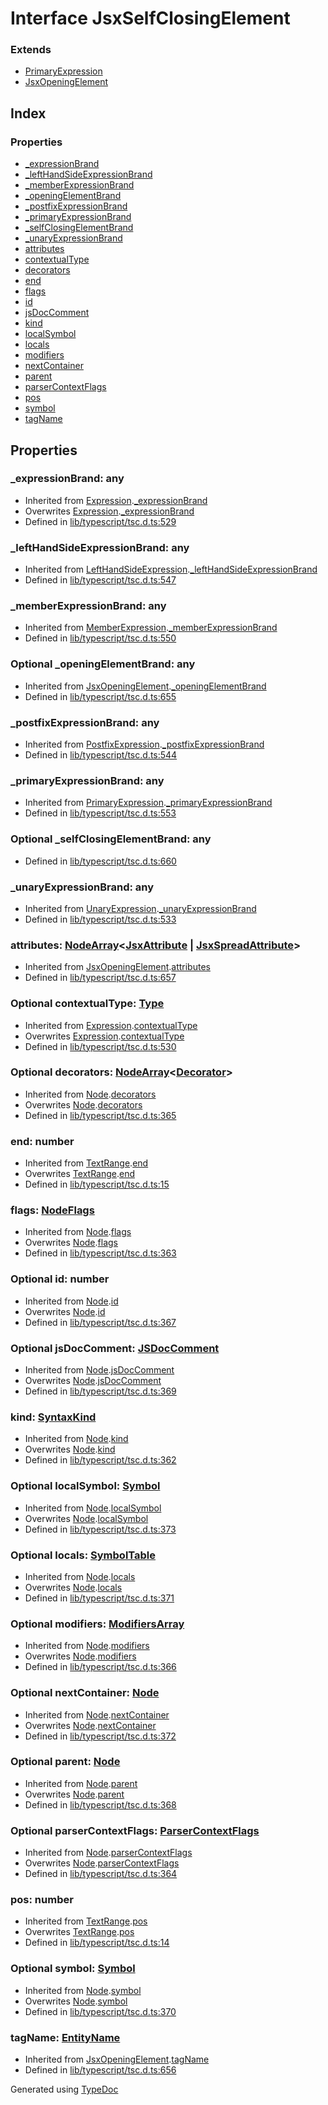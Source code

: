 # Interface JsxSelfClosingElement


### Extends
* [PrimaryExpression](ts.primaryexpression.md)
* [JsxOpeningElement](ts.jsxopeningelement.md)

## Index

### Properties
* [_expressionBrand](ts.jsxselfclosingelement.md#_expressionbrand)
* [_leftHandSideExpressionBrand](ts.jsxselfclosingelement.md#_lefthandsideexpressionbrand)
* [_memberExpressionBrand](ts.jsxselfclosingelement.md#_memberexpressionbrand)
* [_openingElementBrand](ts.jsxselfclosingelement.md#_openingelementbrand)
* [_postfixExpressionBrand](ts.jsxselfclosingelement.md#_postfixexpressionbrand)
* [_primaryExpressionBrand](ts.jsxselfclosingelement.md#_primaryexpressionbrand)
* [_selfClosingElementBrand](ts.jsxselfclosingelement.md#_selfclosingelementbrand)
* [_unaryExpressionBrand](ts.jsxselfclosingelement.md#_unaryexpressionbrand)
* [attributes](ts.jsxselfclosingelement.md#attributes)
* [contextualType](ts.jsxselfclosingelement.md#contextualtype)
* [decorators](ts.jsxselfclosingelement.md#decorators)
* [end](ts.jsxselfclosingelement.md#end)
* [flags](ts.jsxselfclosingelement.md#flags)
* [id](ts.jsxselfclosingelement.md#id)
* [jsDocComment](ts.jsxselfclosingelement.md#jsdoccomment)
* [kind](ts.jsxselfclosingelement.md#kind)
* [localSymbol](ts.jsxselfclosingelement.md#localsymbol)
* [locals](ts.jsxselfclosingelement.md#locals)
* [modifiers](ts.jsxselfclosingelement.md#modifiers)
* [nextContainer](ts.jsxselfclosingelement.md#nextcontainer)
* [parent](ts.jsxselfclosingelement.md#parent)
* [parserContextFlags](ts.jsxselfclosingelement.md#parsercontextflags)
* [pos](ts.jsxselfclosingelement.md#pos)
* [symbol](ts.jsxselfclosingelement.md#symbol)
* [tagName](ts.jsxselfclosingelement.md#tagname)

## Properties

### _expressionBrand: any

* Inherited from [Expression](ts.expression.md).[_expressionBrand](ts.expression.md#_expressionbrand)
* Overwrites [Expression](ts.expression.md).[_expressionBrand](ts.expression.md#_expressionbrand)
* Defined in [lib/typescript/tsc.d.ts:529](https://github.com/kimamula/typedoc/blob/HEAD/src/lib/typescript/tsc.d.ts#L529)


### _leftHandSideExpressionBrand: any

* Inherited from [LeftHandSideExpression](ts.lefthandsideexpression.md).[_leftHandSideExpressionBrand](ts.lefthandsideexpression.md#_lefthandsideexpressionbrand)
* Defined in [lib/typescript/tsc.d.ts:547](https://github.com/kimamula/typedoc/blob/HEAD/src/lib/typescript/tsc.d.ts#L547)


### _memberExpressionBrand: any

* Inherited from [MemberExpression](ts.memberexpression.md).[_memberExpressionBrand](ts.memberexpression.md#_memberexpressionbrand)
* Defined in [lib/typescript/tsc.d.ts:550](https://github.com/kimamula/typedoc/blob/HEAD/src/lib/typescript/tsc.d.ts#L550)


### Optional _openingElementBrand: any

* Inherited from [JsxOpeningElement](ts.jsxopeningelement.md).[_openingElementBrand](ts.jsxopeningelement.md#_openingelementbrand)
* Defined in [lib/typescript/tsc.d.ts:655](https://github.com/kimamula/typedoc/blob/HEAD/src/lib/typescript/tsc.d.ts#L655)


### _postfixExpressionBrand: any

* Inherited from [PostfixExpression](ts.postfixexpression.md).[_postfixExpressionBrand](ts.postfixexpression.md#_postfixexpressionbrand)
* Defined in [lib/typescript/tsc.d.ts:544](https://github.com/kimamula/typedoc/blob/HEAD/src/lib/typescript/tsc.d.ts#L544)


### _primaryExpressionBrand: any

* Inherited from [PrimaryExpression](ts.primaryexpression.md).[_primaryExpressionBrand](ts.primaryexpression.md#_primaryexpressionbrand)
* Defined in [lib/typescript/tsc.d.ts:553](https://github.com/kimamula/typedoc/blob/HEAD/src/lib/typescript/tsc.d.ts#L553)


### Optional _selfClosingElementBrand: any

* Defined in [lib/typescript/tsc.d.ts:660](https://github.com/kimamula/typedoc/blob/HEAD/src/lib/typescript/tsc.d.ts#L660)


### _unaryExpressionBrand: any

* Inherited from [UnaryExpression](ts.unaryexpression.md).[_unaryExpressionBrand](ts.unaryexpression.md#_unaryexpressionbrand)
* Defined in [lib/typescript/tsc.d.ts:533](https://github.com/kimamula/typedoc/blob/HEAD/src/lib/typescript/tsc.d.ts#L533)


### attributes: [NodeArray](ts.nodearray.md)<[JsxAttribute](ts.jsxattribute.md) | [JsxSpreadAttribute](ts.jsxspreadattribute.md)>

* Inherited from [JsxOpeningElement](ts.jsxopeningelement.md).[attributes](ts.jsxopeningelement.md#attributes)
* Defined in [lib/typescript/tsc.d.ts:657](https://github.com/kimamula/typedoc/blob/HEAD/src/lib/typescript/tsc.d.ts#L657)


### Optional contextualType: [Type](ts.type.md)

* Inherited from [Expression](ts.expression.md).[contextualType](ts.expression.md#contextualtype)
* Overwrites [Expression](ts.expression.md).[contextualType](ts.expression.md#contextualtype)
* Defined in [lib/typescript/tsc.d.ts:530](https://github.com/kimamula/typedoc/blob/HEAD/src/lib/typescript/tsc.d.ts#L530)


### Optional decorators: [NodeArray](ts.nodearray.md)<[Decorator](ts.decorator.md)>

* Inherited from [Node](ts.node.md).[decorators](ts.node.md#decorators)
* Overwrites [Node](ts.node.md).[decorators](ts.node.md#decorators)
* Defined in [lib/typescript/tsc.d.ts:365](https://github.com/kimamula/typedoc/blob/HEAD/src/lib/typescript/tsc.d.ts#L365)


### end: number

* Inherited from [TextRange](ts.textrange.md).[end](ts.textrange.md#end)
* Overwrites [TextRange](ts.textrange.md).[end](ts.textrange.md#end)
* Defined in [lib/typescript/tsc.d.ts:15](https://github.com/kimamula/typedoc/blob/HEAD/src/lib/typescript/tsc.d.ts#L15)


### flags: [NodeFlags](../enums/ts.nodeflags.md)

* Inherited from [Node](ts.node.md).[flags](ts.node.md#flags)
* Overwrites [Node](ts.node.md).[flags](ts.node.md#flags)
* Defined in [lib/typescript/tsc.d.ts:363](https://github.com/kimamula/typedoc/blob/HEAD/src/lib/typescript/tsc.d.ts#L363)


### Optional id: number

* Inherited from [Node](ts.node.md).[id](ts.node.md#id)
* Overwrites [Node](ts.node.md).[id](ts.node.md#id)
* Defined in [lib/typescript/tsc.d.ts:367](https://github.com/kimamula/typedoc/blob/HEAD/src/lib/typescript/tsc.d.ts#L367)


### Optional jsDocComment: [JSDocComment](ts.jsdoccomment.md)

* Inherited from [Node](ts.node.md).[jsDocComment](ts.node.md#jsdoccomment)
* Overwrites [Node](ts.node.md).[jsDocComment](ts.node.md#jsdoccomment)
* Defined in [lib/typescript/tsc.d.ts:369](https://github.com/kimamula/typedoc/blob/HEAD/src/lib/typescript/tsc.d.ts#L369)


### kind: [SyntaxKind](../enums/ts.syntaxkind.md)

* Inherited from [Node](ts.node.md).[kind](ts.node.md#kind)
* Overwrites [Node](ts.node.md).[kind](ts.node.md#kind)
* Defined in [lib/typescript/tsc.d.ts:362](https://github.com/kimamula/typedoc/blob/HEAD/src/lib/typescript/tsc.d.ts#L362)


### Optional localSymbol: [Symbol](ts.symbol.md)

* Inherited from [Node](ts.node.md).[localSymbol](ts.node.md#localsymbol)
* Overwrites [Node](ts.node.md).[localSymbol](ts.node.md#localsymbol)
* Defined in [lib/typescript/tsc.d.ts:373](https://github.com/kimamula/typedoc/blob/HEAD/src/lib/typescript/tsc.d.ts#L373)


### Optional locals: [SymbolTable](ts.symboltable.md)

* Inherited from [Node](ts.node.md).[locals](ts.node.md#locals)
* Overwrites [Node](ts.node.md).[locals](ts.node.md#locals)
* Defined in [lib/typescript/tsc.d.ts:371](https://github.com/kimamula/typedoc/blob/HEAD/src/lib/typescript/tsc.d.ts#L371)


### Optional modifiers: [ModifiersArray](ts.modifiersarray.md)

* Inherited from [Node](ts.node.md).[modifiers](ts.node.md#modifiers)
* Overwrites [Node](ts.node.md).[modifiers](ts.node.md#modifiers)
* Defined in [lib/typescript/tsc.d.ts:366](https://github.com/kimamula/typedoc/blob/HEAD/src/lib/typescript/tsc.d.ts#L366)


### Optional nextContainer: [Node](ts.node.md)

* Inherited from [Node](ts.node.md).[nextContainer](ts.node.md#nextcontainer)
* Overwrites [Node](ts.node.md).[nextContainer](ts.node.md#nextcontainer)
* Defined in [lib/typescript/tsc.d.ts:372](https://github.com/kimamula/typedoc/blob/HEAD/src/lib/typescript/tsc.d.ts#L372)


### Optional parent: [Node](ts.node.md)

* Inherited from [Node](ts.node.md).[parent](ts.node.md#parent)
* Overwrites [Node](ts.node.md).[parent](ts.node.md#parent)
* Defined in [lib/typescript/tsc.d.ts:368](https://github.com/kimamula/typedoc/blob/HEAD/src/lib/typescript/tsc.d.ts#L368)


### Optional parserContextFlags: [ParserContextFlags](../enums/ts.parsercontextflags.md)

* Inherited from [Node](ts.node.md).[parserContextFlags](ts.node.md#parsercontextflags)
* Overwrites [Node](ts.node.md).[parserContextFlags](ts.node.md#parsercontextflags)
* Defined in [lib/typescript/tsc.d.ts:364](https://github.com/kimamula/typedoc/blob/HEAD/src/lib/typescript/tsc.d.ts#L364)


### pos: number

* Inherited from [TextRange](ts.textrange.md).[pos](ts.textrange.md#pos)
* Overwrites [TextRange](ts.textrange.md).[pos](ts.textrange.md#pos)
* Defined in [lib/typescript/tsc.d.ts:14](https://github.com/kimamula/typedoc/blob/HEAD/src/lib/typescript/tsc.d.ts#L14)


### Optional symbol: [Symbol](ts.symbol.md)

* Inherited from [Node](ts.node.md).[symbol](ts.node.md#symbol)
* Overwrites [Node](ts.node.md).[symbol](ts.node.md#symbol)
* Defined in [lib/typescript/tsc.d.ts:370](https://github.com/kimamula/typedoc/blob/HEAD/src/lib/typescript/tsc.d.ts#L370)


### tagName: [EntityName](../modules/ts.md#entityname)

* Inherited from [JsxOpeningElement](ts.jsxopeningelement.md).[tagName](ts.jsxopeningelement.md#tagname)
* Defined in [lib/typescript/tsc.d.ts:656](https://github.com/kimamula/typedoc/blob/HEAD/src/lib/typescript/tsc.d.ts#L656)



Generated using [TypeDoc](http://typedoc.io)

